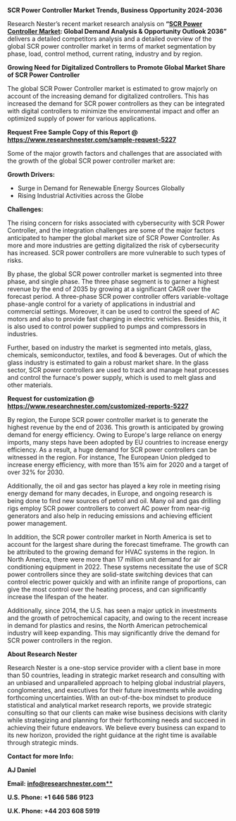 ﻿**SCR Power Controller Market Trends, Business Opportunity 2024-2036**

Research Nester’s recent market research analysis on **“[SCR Power Controller Market](https://www.researchnester.com/reports/scr-power-controller-market/5227): Global Demand Analysis & Opportunity Outlook 2036”** delivers a detailed competitors analysis and a detailed overview of the global SCR power controller market in terms of market segmentation by phase, load, control method, current rating, industry and by region. 

**Growing Need for Digitalized Controllers to Promote Global Market Share of SCR Power Controller**

The global SCR Power Controller market is estimated to grow majorly on account of the increasing demand for digitalized controllers. This has increased the demand for SCR power controllers as they can be integrated with digital controllers to minimize the environmental impact and offer an optimized supply of power for various applications.

**Request Free Sample Copy of this Report @ <https://www.researchnester.com/sample-request-5227>** 

Some of the major growth factors and challenges that are associated with the growth of the global SCR power controller market are:

**Growth Drivers:**

- Surge in Demand for Renewable Energy Sources Globally
- Rising Industrial Activities across the Globe

**Challenges:**

The rising concern for risks associated with cybersecurity with SCR Power Controller, and the integration challenges are some of the major factors anticipated to hamper the global market size of SCR Power Controller. As more and more industries are getting digitalized the risk of cybersecurity has increased. SCR power controllers are more vulnerable to such types of risks.  

By phase, the global SCR power controller market is segmented into three phase, and single phase. The three phase segment is to garner a highest revenue by the end of 2035 by growing at a significant CAGR over the forecast period. A three-phase SCR power controller offers variable-voltage phase-angle control for a variety of applications in industrial and commercial settings. Moreover, it can be used to control the speed of AC motors and also to provide fast charging in electric vehicles. Besides this, it is also used to control power supplied to pumps and compressors in industries.

Further, based on industry the market is segmented into metals, glass, chemicals, semiconductor, textiles, and food & beverages. Out of which the glass industry is estimated to gain a robust market share. In the glass sector, SCR power controllers are used to track and manage heat processes and control the furnace's power supply, which is used to melt glass and other materials.

**Request for customization @ <https://www.researchnester.com/customized-reports-5227>** 

By region, the Europe SCR power controller market is to generate the highest revenue by the end of 2036. This growth is anticipated by growing demand for energy efficiency.  Owing to Europe's large reliance on energy imports, many steps have been adopted by EU countries to increase energy efficiency. As a result, a huge demand for SCR power controllers can be witnessed in the region. For instance, The European Union pledged to increase energy efficiency, with more than 15% aim for 2020 and a target of over 32% for 2030. 

Additionally, the oil and gas sector has played a key role in meeting rising energy demand for many decades, in Europe, and ongoing research is being done to find new sources of petrol and oil. Many oil and gas drilling rigs employ SCR power controllers to convert AC power from near-rig generators and also help in reducing emissions and achieving efficient power management.

In addition, the SCR power controller market in North America is set to account for the largest share during the forecast timeframe. The growth can be attributed to the growing demand for HVAC systems in the region. In North America, there were more than 17 million unit demand for air conditioning equipment in 2022. These systems necessitate the use of SCR power controllers since they are solid-state switching devices that can control electric power quickly and with an infinite range of proportions, can give the most control over the heating process, and can significantly increase the lifespan of the heater. 

Additionally, since 2014, the U.S. has seen a major uptick in investments and the growth of petrochemical capacity, and owing to the recent increase in demand for plastics and resins, the North American petrochemical industry will keep expanding. This may significantly drive the demand for SCR power controllers in the region.

**About Research Nester**

Research Nester is a one-stop service provider with a client base in more than 50 countries, leading in strategic market research and consulting with an unbiased and unparalleled approach to helping global industrial players, conglomerates, and executives for their future investments while avoiding forthcoming uncertainties. With an out-of-the-box mindset to produce statistical and analytical market research reports, we provide strategic consulting so that our clients can make wise business decisions with clarity while strategizing and planning for their forthcoming needs and succeed in achieving their future endeavors. We believe every business can expand to its new horizon, provided the right guidance at the right time is available through strategic minds.

**Contact for more Info:**

**AJ Daniel**

**Email: [info@researchnester.com**](mailto:info@researchnester.com)**

**U.S. Phone: +1 646 586 9123** 

**U.K. Phone: +44 203 608 5919**

